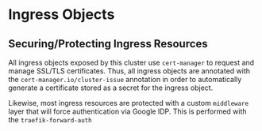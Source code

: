# Ingress Objects

## Securing/Protecting Ingress Resources

All ingress objects exposed by this cluster use `cert-manager` to request and manage SSL/TLS certificates. Thus, all ingress objects are annotated with the `cert-manager.io/cluster-issue` annotation in order to automatically generate a certificate stored as a secret for the ingress object.

Likewise, most ingress resources are protected with a custom `middleware` layer that will force authentication via Google IDP. This is performed with the `traefik-forward-auth`
